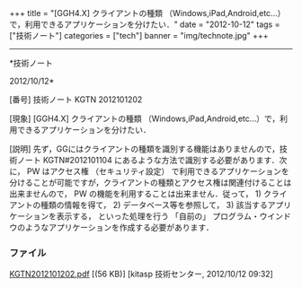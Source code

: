 ﻿+++
title = "[GGH4.X] クライアントの種類 （Windows,iPad,Android,etc...）で，利用できるアプリケーションを分けたい．"
date = "2012-10-12"
tags = ["技術ノート"]
categories = ["tech"]
banner = "img/technote.jpg"
+++

-----------------------------------------------------------------------------------------------------------------------------

*技術ノート

2012/10/12*


[番号]
技術ノート KGTN 2012101202

[現象]
[GGH4.X] クライアントの種類
（Windows,iPad,Android,etc...）で，利用できるアプリケーションを分けたい．

[説明]
先ず，GGにはクライアントの種類を識別する機能はありませんので，技術ノート
KGTN#2012101104 にあるような方法で識別する必要があります．次に， PW
はアクセス権 （セキュリティ設定）
で利用できるアプリケーションを分けることが可能ですが，クライアントの種類とアクセス権は関連付けることは出来ませんので，
PW の機能を利用することは出来ません．従って， 1)
クライアントの種類の情報を得て， 2) データベース等を参照して， 3)
該当するアプリケーションを表示する， といった処理を行う 「自前の」
プログラム・ウインドウのようなアプリケーションを作成する必要があります．


### ファイル

 
 


[KGTN2012101202.pdf](http://techreport.kitasp.net/attachments/download/1032/KGTN2012101202.pdf)
 [(56 KB)] [kitasp 技術センター, 2012/10/12
09:32]


 


 


